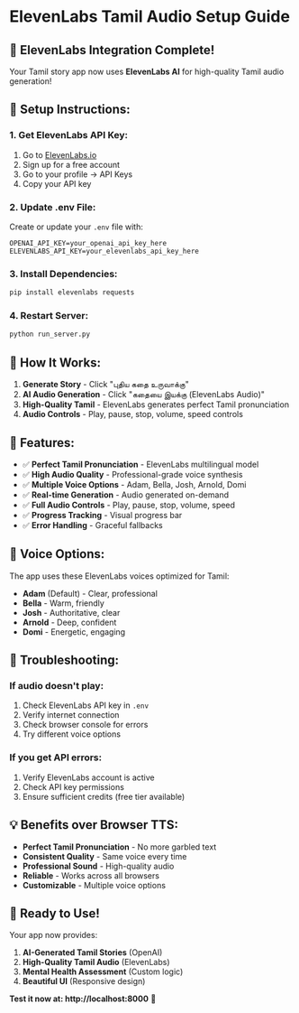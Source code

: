 # ElevenLabs Tamil Audio Setup Guide

## 🎵 **ElevenLabs Integration Complete!**

Your Tamil story app now uses **ElevenLabs AI** for high-quality Tamil audio generation!

## 🔧 **Setup Instructions:**

### 1. **Get ElevenLabs API Key:**
1. Go to [ElevenLabs.io](https://elevenlabs.io)
2. Sign up for a free account
3. Go to your profile → API Keys
4. Copy your API key

### 2. **Update .env File:**
Create or update your `.env` file with:
```
OPENAI_API_KEY=your_openai_api_key_here
ELEVENLABS_API_KEY=your_elevenlabs_api_key_here
```

### 3. **Install Dependencies:**
```bash
pip install elevenlabs requests
```

### 4. **Restart Server:**
```bash
python run_server.py
```

## 🎯 **How It Works:**

1. **Generate Story** - Click "புதிய கதை உருவாக்கு"
2. **AI Audio Generation** - Click "கதையை இயக்கு (ElevenLabs Audio)"
3. **High-Quality Tamil** - ElevenLabs generates perfect Tamil pronunciation
4. **Audio Controls** - Play, pause, stop, volume, speed controls

## 🌟 **Features:**

- ✅ **Perfect Tamil Pronunciation** - ElevenLabs multilingual model
- ✅ **High Audio Quality** - Professional-grade voice synthesis
- ✅ **Multiple Voice Options** - Adam, Bella, Josh, Arnold, Domi
- ✅ **Real-time Generation** - Audio generated on-demand
- ✅ **Full Audio Controls** - Play, pause, stop, volume, speed
- ✅ **Progress Tracking** - Visual progress bar
- ✅ **Error Handling** - Graceful fallbacks

## 🎵 **Voice Options:**

The app uses these ElevenLabs voices optimized for Tamil:
- **Adam** (Default) - Clear, professional
- **Bella** - Warm, friendly
- **Josh** - Authoritative, clear
- **Arnold** - Deep, confident
- **Domi** - Energetic, engaging

## 🔧 **Troubleshooting:**

### If audio doesn't play:
1. Check ElevenLabs API key in `.env`
2. Verify internet connection
3. Check browser console for errors
4. Try different voice options

### If you get API errors:
1. Verify ElevenLabs account is active
2. Check API key permissions
3. Ensure sufficient credits (free tier available)

## 💡 **Benefits over Browser TTS:**

- **Perfect Tamil Pronunciation** - No more garbled text
- **Consistent Quality** - Same voice every time
- **Professional Sound** - High-quality audio
- **Reliable** - Works across all browsers
- **Customizable** - Multiple voice options

## 🚀 **Ready to Use!**

Your app now provides:
1. **AI-Generated Tamil Stories** (OpenAI)
2. **High-Quality Tamil Audio** (ElevenLabs)
3. **Mental Health Assessment** (Custom logic)
4. **Beautiful UI** (Responsive design)

**Test it now at: http://localhost:8000** 🎉
